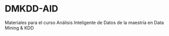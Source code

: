 # DMKDD-AID
Materiales para el curso Análisis Inteligente de Datos de la maestría en Data Mining &amp; KDD
